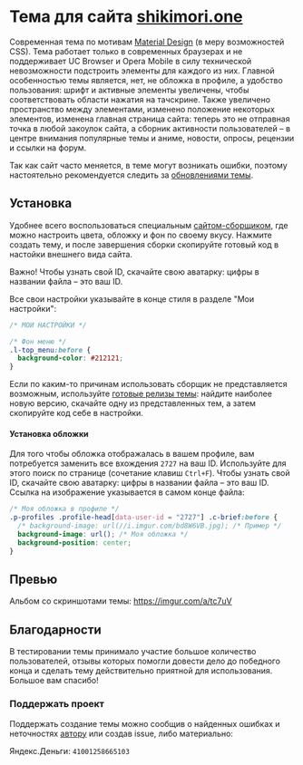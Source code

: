 # Тема для сайта [shikimori.one](https://shikimori.one)
Современная тема по мотивам [Material Design](https://material.io/guidelines/) (в меру возможностей CSS). Тема работает только в современных браузерах и не поддерживает UC Browser и Opera Mobile в силу технической невозможности подстроить элементы для каждого из них. Главной особенностью темы является, нет, не обложка в профиле, а удобство пользования: шрифт и активные элементы увеличены, чтобы соответствовать области нажатия на тачскрине. Также увеличено пространство между элементами, изменено положение некоторых элементов, изменена главная страница сайта: теперь это не отправная точка в любой закоулок сайта, а сборник активности пользователей – в центре внимания популярные темы и аниме, новости, опросы, рецензии и ссылки на форум.

Так как сайт часто меняется, в теме могут возникать ошибки, поэтому настоятельно рекомендуется следить за [обновлениями темы](https://github.com/grin3671/shiki-theme/commits/master).

## Установка
Удобнее всего воспользоваться специальным [сайтом-сборщиком](https://grin3671.github.io/shiki-theme/), где можно настроить цвета, обложку и фон по своему вкусу. Нажмите создать тему, и после завершения сборки скопируйте готовый код в настойки внешнего вида сайта.

Важно! Чтобы узнать свой ID, скачайте свою аватарку: цифры в названии файла – это ваш ID.

Все свои настройки указывайте в конце стиля в разделе "Мои настройки":
```css
/* МОИ НАСТРОЙКИ */

/* Фон меню */
.l-top_menu:before {
  background-color: #212121;
}
```

Если по каким-то причинам использовать сборщик не представляется возможным, используйте [готовые релизы темы](https://github.com/grin3671/shiki-theme/releases): найдите наиболее новую версию, скачайте одну из представленных тем, а затем скопируйте код себе в настройки.

#### Установка обложки
Для того чтобы обложка отображалась в вашем профиле, вам потребуется заменить все вхождения `2727` на ваш ID. Используйте для этого поиск по странице (сочетание клавиш `Ctrl+F`). Чтобы узнать свой ID, скачайте свою аватарку: цифры в названии файла – это ваш ID. Ссылка на изображение указывается в самом конце файла:
```css
/* Моя обложка в профиле */
.p-profiles .profile-head[data-user-id = "2727"] .c-brief:before {
  /* background-image: url(//i.imgur.com/bd8W6VB.jpg); /* Пример */
  background-image: url(); /* Моя обложка */
  background-position: center;
}
```


## Превью
Альбом со скриншотами темы: https://imgur.com/a/tc7uV

## Благодарности
В тестировании темы принимало участие большое количество пользователей, отзывы которых помогли довести дело до победного конца и сделать тему действительно приятной для использования. Большое вам спасибо!

### Поддержать проект
Поддержать создание темы можно сообщив о найденных ошибках и неточностях [автору](https://shikimori.one/grin3671) или создав issue, либо материально:

Яндекс.Деньги: `41001258665103`

